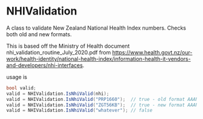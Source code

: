 # NHIValidation

A class to validate New Zealand National Health Index numbers. Checks both old and new formats.

This is based off the Ministry of Health document nhi_validation_routine_July_2020.pdf from https://www.health.govt.nz/our-work/health-identity/national-health-index/information-health-it-vendors-and-developers/nhi-interfaces.

usage is 
```C#
bool valid;
valid = NHIValidation.IsNhiValid(nhi);
valid = NHIValidation.IsNhiValid("PRP1660");  // true - old format AAANNNC
valid = NHIValidation.IsNhiValid("ZGT56KB");  // true - new format AAANNAC
valid = NHIValidation.IsNhiValid("whatever"); // false
```

